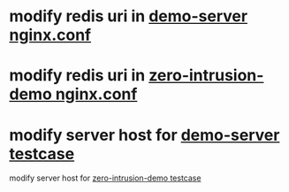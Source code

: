 modify redis uri in [demo-server nginx.conf](./demo-server/usr/local/openresty/nginx/conf/nginx.conf)
=================
modify redis uri in [zero-intrusion-demo nginx.conf](./zero-intrusion-demo/usr/local/openresty/nginx/conf/nginx.conf)
=================
modify server host for [demo-server testcase](./pytest/test_device_ratelimit.py)
=================
modify server host for [zero-intrusion-demo testcase](./pytest/test_zero_intrusion.py)